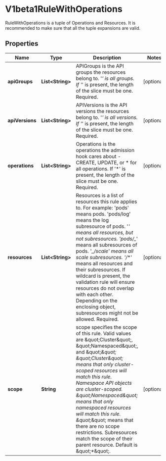 

# V1beta1RuleWithOperations

RuleWithOperations is a tuple of Operations and Resources. It is recommended to make sure that all the tuple expansions are valid.
## Properties

Name | Type | Description | Notes
------------ | ------------- | ------------- | -------------
**apiGroups** | **List&lt;String&gt;** | APIGroups is the API groups the resources belong to. &#39;*&#39; is all groups. If &#39;*&#39; is present, the length of the slice must be one. Required. |  [optional]
**apiVersions** | **List&lt;String&gt;** | APIVersions is the API versions the resources belong to. &#39;*&#39; is all versions. If &#39;*&#39; is present, the length of the slice must be one. Required. |  [optional]
**operations** | **List&lt;String&gt;** | Operations is the operations the admission hook cares about - CREATE, UPDATE, or * for all operations. If &#39;*&#39; is present, the length of the slice must be one. Required. |  [optional]
**resources** | **List&lt;String&gt;** | Resources is a list of resources this rule applies to.  For example: &#39;pods&#39; means pods. &#39;pods/log&#39; means the log subresource of pods. &#39;*&#39; means all resources, but not subresources. &#39;pods/_*&#39; means all subresources of pods. &#39;*_/scale&#39; means all scale subresources. &#39;*_/_*&#39; means all resources and their subresources.  If wildcard is present, the validation rule will ensure resources do not overlap with each other.  Depending on the enclosing object, subresources might not be allowed. Required. |  [optional]
**scope** | **String** | scope specifies the scope of this rule. Valid values are \&quot;Cluster\&quot;, \&quot;Namespaced\&quot;, and \&quot;*\&quot; \&quot;Cluster\&quot; means that only cluster-scoped resources will match this rule. Namespace API objects are cluster-scoped. \&quot;Namespaced\&quot; means that only namespaced resources will match this rule. \&quot;*\&quot; means that there are no scope restrictions. Subresources match the scope of their parent resource. Default is \&quot;*\&quot;. |  [optional]



